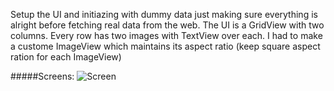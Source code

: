 Setup the UI and initiazing with dummy data just making sure everything is alright before fetching real data from
the web. 
The UI is a GridView with two columns. Every row has two images with TextView over each.
I had to make a custome ImageView which maintains its aspect ratio (keep square aspect ration for each ImageView)

#####Screens:
![Screen](http://s11.postimg.org/3n9vzqo9f/screen.jpg "Initial Mockup")
